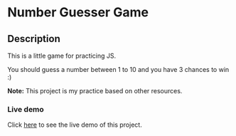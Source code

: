# Number Guesser Game

## Description

This is a little game for practicing JS.

You should guess a number between 1 to 10 and you have 3 chances to win :)

**Note:** This project is my practice based on other resources.  

### Live demo

Click [here](https://mahmood-kn.github.io/number-guesser-game/ "Number Guesser Game
") to see the live demo of this project.
